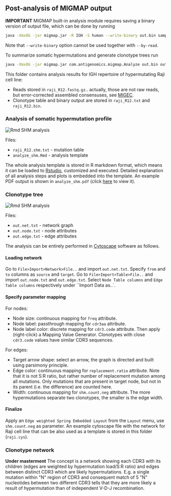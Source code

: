 ## Post-analysis of MIGMAP output

**IMPORTANT** MIGMAP built-in analysis module requires saving a binary version of output file, which can be done by running

```bash
java -Xmx8G -jar migmap.jar -R IGH -S human --write-binary out.bin sample.fastq.gz out.txt
```

Note that ``--write-binary`` option cannot be used together with ``--by-read``.

To summarize somatic hypermutations and generate clonotype trees run

```bash
java -Xmx8G -jar migmap.jar com.antigenomics.migmap.Analyze out.bin out
```

This folder contains analysis results for IGH repertoire of hypermutating Raji cell line:

- Reads stored in ``raji_R12.fastq.gz``.. actually, those are not raw reads, but error-corrected assembled consensuses, see [MIGEC](https://github.com/mikessh/migec).
- Clonotype table and binary output are stored in ``raji_R12.txt`` and ``raji_R12.bin``.

### Analysis of somatic hypermutation profile

![Rmd SHM analysis](https://github.com/mikessh/migmap/blob/master/post/analyze_shm.png)

Files:

- ``raji_R12.shm.txt`` - mutation table
- ``analyze_shm.Rmd`` - analysis template

The whole analysis template is stored in R markdown format, which means it can be loaded to [Rstudio](http://rmarkdown.rstudio.com/), customized and executed. Detailed explanation of all analysis steps and plots is embedded into the template. An example PDF output is shown in ``analyze_shm.pdf`` (click [here](https://github.com/mikessh/migmap/blob/master/post/analyze_shm.pdf) to view it).

### Clonotype tree

![Rmd SHM analysis](https://github.com/mikessh/migmap/blob/master/post/raji.png)

Files:

- ``out.net.txt`` - network graph
- ``out.node.txt`` - node attributes
- ``out.edge.txt`` - edge attributes

The analysis can be entirely performed in [Cytoscape](http://www.cytoscape.org/) software as follows.

#### Loading network

Go to ``File>Import>Network>File..`` and import ``out.net.txt``. Specify ``from`` and ``to`` columns as ``source`` and ``target``.
Go to ``File>Import>Table>File..`` and import ``out.node.txt`` and ``out.edge.txt``. Select ``Node Table columns`` and ``Edge Table columns`` respectively under ``Import Data as..`.

#### Specify parameter mapping

For nodes:

- Node size: continuous mapping for ``freq`` attribute.
- Node label: passthrough mapping for ``cdr3aa`` attribute.
- Node label color: discrete mapping for ``cdr3.code`` attribute. Then apply (right-click) a Mapping Value Generator. Clonotypes with close ``cdr3.code`` values have similar CDR3 sequences.

For edges:

- Target arrow shape: select an arrow, the graph is directed and built using parsimony principle.
- Edge color: continuous mapping for ``replacement.ratio`` attribute. Note that it is not S:R ratio, but rather number of replacement mutation among all mutations. Only mutations that are present in target node, but not in its parent (i.e. the difference) are counted here.
- Width: continuous mapping for ``shm.count.neg`` attribute. The more hypermutations separate two clonotypes, the smaller is the edge width.

#### Finalize

Apply an ``Edge weighted Spring Embedded Layout`` from the ``Layout`` menu, use ``shm.count.neg`` as parameter. An example cytoscape file with the network for Raji cell line that can be also used as a template is stored in this folder (``raji.cys``).

### Clonotype network

**Under masterment** The concept is a network showing each CDR3 with its children (edges are weighted by hypermutation load/S:R ratio) and edges between distinct CDR3 which are likely hypermutations. E.g. a single mutation within "N" region of CDR3 and consequent match of 5 "N" nucleotides between two different CDR3 tells that they are more likely a result of hypermutation than of independent V-D-J recombination.